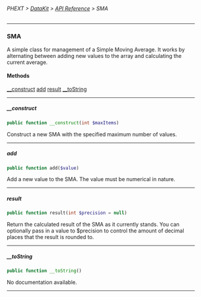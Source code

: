###### PHEXT > [DataKit](../README.md) > [API Reference](index.md) > SMA
------
### SMA
A simple class for management of a Simple Moving Average. It works by alternating between adding new values to the array and calculating the current average.
#### Methods
[__construct](#__construct)
[add](#add)
[result](#result)
[__toString](#__tostring)

------
##### __construct
```php
public function __construct(int $maxItems) 
```
Construct a new SMA with the specified maximum number of values.


------
##### add
```php
public function add($value) 
```
Add a new value to the SMA. The value must be numerical in nature.


------
##### result
```php
public function result(int $precision = null) 
```
Return the calculated result of the SMA as it currently stands. You can optionally pass in a value to $precision to control the amount of decimal places that the result is rounded to.


------
##### __toString
```php
public function __toString() 
```
No documentation available.


------
